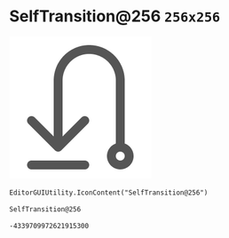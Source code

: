 # SelfTransition@256 `256x256`
<img src="/img/SelfTransition@256.png" width=256 height=256>

``` CSharp
EditorGUIUtility.IconContent("SelfTransition@256")
```
```
SelfTransition@256
```
```
-4339709972621915300
```
